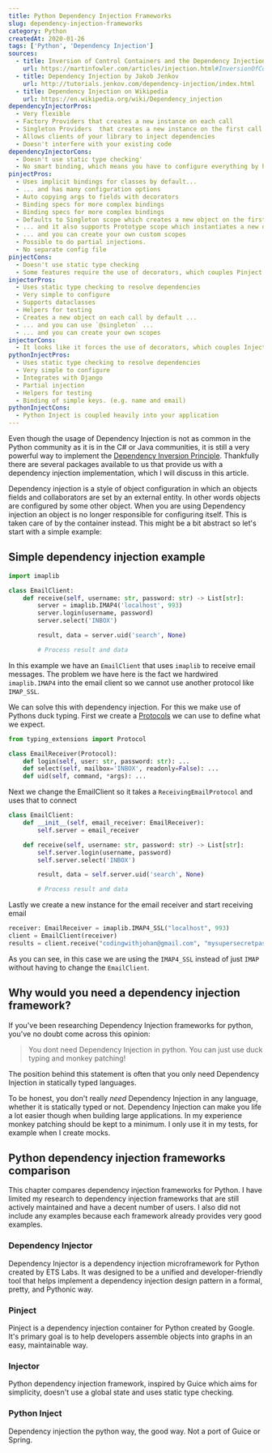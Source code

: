 ```yaml
---
title: Python Dependency Injection Frameworks
slug: dependency-injection-frameworks
category: Python
createdAt: 2020-01-26
tags: ['Python', 'Dependency Injection']
sources:
  - title: Inversion of Control Containers and the Dependency Injection pattern by Martin Fowler
    url: https://martinfowler.com/articles/injection.html#InversionOfControl
  - title: Dependency Injection by Jakob Jenkov
    url: http://tutorials.jenkov.com/dependency-injection/index.html
  - title: Dependency Injection on Wikipedia
    url: https://en.wikipedia.org/wiki/Dependency_injection
dependencyInjectorPros:
  - Very flexible
  - Factory Providers that creates a new instance on each call
  - Singleton Providers  that creates a new instance on the first call and returns that same instance every next call
  - Allows clients of your library to inject dependencies
  - Doesn't interfere with your existing code
dependencyInjectorCons:
  - Doesn't use static type checking'
  - No smart binding, which means you have to configure everything by hand
pinjectPros:
  - Uses implicit bindings for classes by default...
  - ... and has many configuration options
  - Auto copying args to fields with decorators
  - Binding specs for more complex bindings
  - Binding specs for more complex bindings
  - Defaults to Singleton scope which creates a new object on the first call and reuses it after that ...
  - ... and it also supports Prototype scope which instantiates a new object on each call ...
  - ... and you can create your own custom scopes
  - Possible to do partial injections.
  - No separate config file
pinjectCons:
  - Doesn't use static type checking
  - Some features require the use of decorators, which couples Pinject to your application
injectorPros:
  - Uses static type checking to resolve dependencies
  - Very simple to configure
  - Supports dataclasses
  - Helpers for testing
  - Creates a new object on each call by default ...
  - ... and you can use `@singleton` ...
  - ... and you can create your own scopes
injectorCons:
  - It looks like it forces the use of decorators, which couples Injector heavily to your application
pythonInjectPros:
  - Uses static type checking to resolve dependencies
  - Very simple to configure
  - Integrates with Django
  - Partial injection
  - Helpers for testing
  - Binding of simple keys. (e.g. name and email)
pythonInjectCons:
  - Python Inject is coupled heavily into your application
---
```


Even though the usage of Dependency Injection is not as common in the Python community as it is in the C# or Java communities,
it is still a very powerful way to implement the [Dependency Inversion Principle](/blog/solid-python-dependency-inversion-principle).
Thankfully there are several packages available to us that provide us with a dependency injection implementation,
which I will discuss in this article.

<!--more-->

Dependency injection is a style of object configuration in which an objects fields and collaborators are set by an external entity.
In other words objects are configured by some other object.
When you are using Dependency injection an object is no longer responsible for configuring itself.
This is taken care of by the container instead. This might be a bit abstract so let's start with a simple example:

## Simple dependency injection example

```python
import imaplib

class EmailClient:
    def receive(self, username: str, password: str) -> List[str]:
        server = imaplib.IMAP4('localhost', 993)
        server.login(username, password)
        server.select('INBOX')

        result, data = server.uid('search', None)

        # Process result and data
```

In this example we have an `EmailClient` that uses `imaplib` to receive email messages.
The problem we have here is the fact we hardwired `imaplib.IMAP4` into the email client
so we cannot use another protocol like `IMAP_SSL`.

We can solve this with dependency injection. For this we make use of Pythons duck typing.
First we create a [Protocols](https://mypy.readthedocs.io/en/stable/protocols.html#simple-user-defined-protocols)
we can use to define what we expect.

```python
from typing_extensions import Protocol

class EmailReceiver(Protocol):
    def login(self, user: str, password: str): ...
    def select(self, mailbox='INBOX', readonly=False): ...
    def uid(self, command, *args): ...
```

Next we change the EmailClient so it takes a `ReceivingEmailProtocol` and uses that to connect

```python
class EmailClient:
    def __init__(self, email_receiver: EmailReceiver):
        self.server = email_receiver

    def receive(self, username: str, password: str) -> List[str]:
        self.server.login(username, password)
        self.server.select('INBOX')

        result, data = self.server.uid('search', None)

        # Process result and data
```

Lastly we create a new instance for the email receiver and start receiving email

```python
receiver: EmailReceiver = imaplib.IMAP4_SSL("localhost", 993)
client = EmailClient(receiver)
results = client.receive("codingwithjohan@gmail.com", "mysupersecretpasswd")
```

As you can see, in this case we are using the `IMAP4_SSL` instead of just `IMAP`
without having to change the `EmailClient`.

## Why would you need a dependency injection framework?

If you've been researching Dependency Injection frameworks for python, you've no doubt come across this opinion:

> You dont need Dependency Injection in python. You can just use duck typing and monkey patching!

The position behind this statement is often that you only need Dependency Injection in statically typed languages.

To be honest, you don't really _need_ Dependency Injection in any language, whether it is statically typed or not.
Dependency Injection can make you life a lot easier though when building large applications.
In my experience monkey patching should be kept to a minimum. I only use it in my tests, for example when I create mocks.

## Python dependency injection frameworks comparison

This chapter compares dependency injection frameworks for Python.
I have limited my research to dependency injection frameworks that are still actively maintained and have a decent number of users.
I also did not include any examples because each framework already provides very good examples.

### Dependency Injector

Dependency Injector is a dependency injection microframework for Python created by ETS Labs.
It was designed to be a unified and developer-friendly tool that helps implement
a dependency injection design pattern in a formal, pretty, and Pythonic way.

<pro-con-list :pros="dependencyInjectorPros" :cons="dependencyInjectorCons" title=""></pro-con-list>

### Pinject

Pinject is a dependency injection container for Python created by Google.
It's primary goal is to help developers assemble objects into graphs in an easy, maintainable way.

<pro-con-list :pros="pinjectPros" :cons="pinjectCons" title=""></pro-con-list>

### Injector

Python dependency injection framework, inspired by Guice which aims for simplicity, doesn't use a global state and uses static type checking.

<pro-con-list :pros="injectorPros" :cons="injectorCons" title=""></pro-con-list>

### Python Inject

Dependency injection the python way, the good way. Not a port of Guice or Spring.

<pro-con-list :pros="pythonInjectPros" :cons="pythonInjectCons" title=""></pro-con-list>
